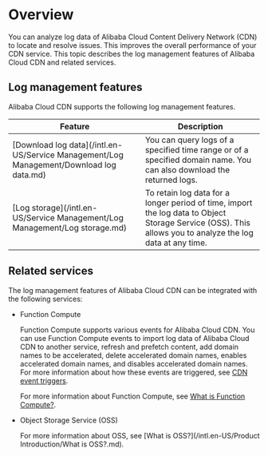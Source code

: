 # Overview

You can analyze log data of Alibaba Cloud Content Delivery Network \(CDN\) to locate and resolve issues. This improves the overall performance of your CDN service. This topic describes the log management features of Alibaba Cloud CDN and related services.

## Log management features

Alibaba Cloud CDN supports the following log management features.

|Feature|Description|
|-------|-----------|
|[Download log data](/intl.en-US/Service Management/Log Management/Download log data.md)|You can query logs of a specified time range or of a specified domain name. You can also download the returned logs.|
|[Log storage](/intl.en-US/Service Management/Log Management/Log storage.md)|To retain log data for a longer period of time, import the log data to Object Storage Service \(OSS\). This allows you to analyze the log data at any time.|

## Related services

The log management features of Alibaba Cloud CDN can be integrated with the following services:

-   Function Compute

    Function Compute supports various events for Alibaba Cloud CDN. You can use Function Compute events to import log data of Alibaba Cloud CDN to another service, refresh and prefetch content, add domain names to be accelerated, delete accelerated domain names, enables accelerated domain names, and disables accelerated domain names. For more information about how these events are triggered, see [CDN event triggers](https://www.alibabacloud.com/help/doc-detail/73333.htm).

    For more information about Function Compute, see [What is Function Compute?](https://www.alibabacloud.com/help/doc-detail/52895.htm).

-   Object Storage Service \(OSS\)

    For more information about OSS, see [What is OSS?](/intl.en-US/Product Introduction/What is OSS?.md).


